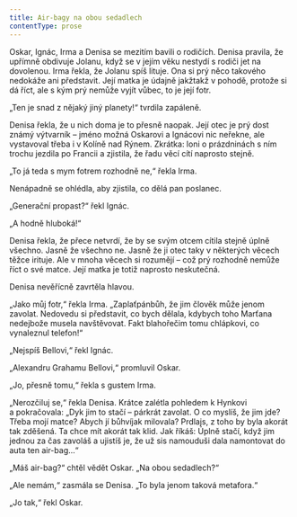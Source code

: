 ```yaml
---
title: Air-bagy na obou sedadlech
contentType: prose
---
```


<section>

Oskar, Ignác, Irma a Denisa se mezitím bavili o rodičích. Denisa pravila, že upřímně obdivuje Jolanu, když se v jejím věku nestydí s rodiči jet na dovolenou. Irma řekla, že Jolanu spíš lituje. Ona si prý něco takového nedokáže ani představit. Její matka je údajně jakžtakž v pohodě, protože si dá říct, ale s kým prý nemůže vyjít vůbec, to je její fotr.

„Ten je snad z nějaký jiný planety!“ tvrdila zapáleně.

Denisa řekla, že u nich doma je to přesně naopak. Její otec je prý dost známý výtvarník – jméno možná Oskarovi a Ignácovi nic neřekne, ale vystavoval třeba i v Kolíně nad Rýnem. Zkrátka: loni o prázdninách s ním trochu jezdila po Francii a zjistila, že řadu věcí cítí naprosto stejně.

„To já teda s mym fotrem rozhodně ne,“ řekla Irma.

Nenápadně se ohlédla, aby zjistila, co dělá pan poslanec.

„Generační propast?“ řekl Ignác.

„A hodně hluboká!“

Denisa řekla, že přece netvrdí, že by se svým otcem cítila stejně úplně všechno. Jasně že všechno ne. Jasně že ji otec taky v některých věcech těžce irituje. Ale v mnoha věcech si rozumějí – což prý rozhodně nemůže říct o své matce. Její matka je totiž naprosto neskutečná.

Denisa nevěřícně zavrtěla hlavou.

„Jako můj fotr,“ řekla Irma. „Zaplaťpánbůh, že jim člověk může jenom zavolat. Nedovedu si představit, co bych dělala, kdybych toho Marťana nedejbože musela navštěvovat. Fakt blahořečim tomu chlápkovi, co vynaleznul telefon!“

„Nejspíš Bellovi,“ řekl Ignác.

„Alexandru Grahamu Bellovi,“ promluvil Oskar.

„Jo, přesně tomu,“ řekla s gustem Irma.

„Nerozčiluj se,“ řekla Denisa. Krátce zalétla pohledem k Hynkovi a pokračovala: „Dyk jim to stačí – párkrát zavolat. O co myslíš, že jim jde? Třeba mojí matce? Abych jí bůhvíjak milovala? Prdlajs, z toho by byla akorát tak zděšená. Ta chce mít akorát tak klid. Jak říkáš: Úplně stačí, když jim jednou za čas zavoláš a ujistíš je, že už sis namouduši dala namontovat do auta ten air-bag…“

„Máš air-bag?“ chtěl vědět Oskar. „Na obou sedadlech?“

„Ale nemám,“ zasmála se Denisa. „To byla jenom taková metafora.“

„Jo tak,“ řekl Oskar.

</section>
